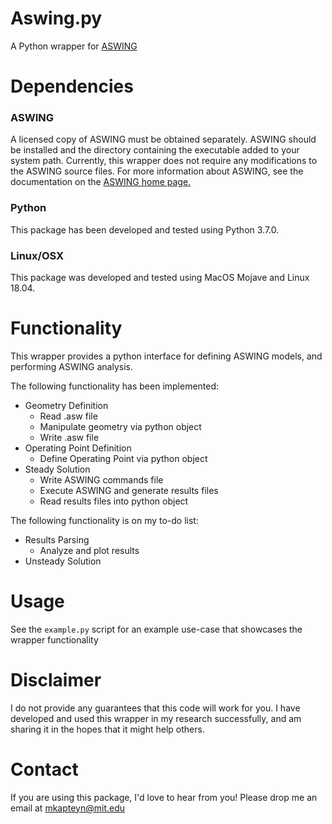 # Aswing.py
A Python wrapper for [ASWING](http://web.mit.edu/drela/Public/web/aswing/)

# Dependencies
### ASWING
A licensed copy of ASWING must be obtained separately. ASWING should be installed and the directory containing the executable added to your system path. Currently, this wrapper does not require any modifications to the ASWING source files. For more information about ASWING, see the documentation on the [ASWING home page.](http://web.mit.edu/drela/Public/web/aswing/)

### Python
This package has been developed and tested using Python 3.7.0.

### Linux/OSX
This package was developed and tested using MacOS Mojave and Linux 18.04.

# Functionality
This wrapper provides a python interface for defining ASWING models, and performing ASWING analysis.

The following functionality has been implemented:
- Geometry Definition
    - Read .asw file
    - Manipulate geometry via python object
    - Write .asw file
- Operating Point Definition
    - Define Operating Point via python object
- Steady Solution
    - Write ASWING commands file
    - Execute ASWING and generate results files
    - Read results files into python object

The following functionality is on my to-do list:
- Results Parsing
    - Analyze and plot results
- Unsteady Solution

# Usage
See the `example.py` script for an example use-case that showcases the wrapper functionality

# Disclaimer
I do not provide any guarantees that this code will work for you. I have developed and used this wrapper in my research successfully, and am sharing it in the hopes that it might help others.

# Contact
If you are using this package, I'd love to hear from you! Please drop me an email at mkapteyn@mit.edu

